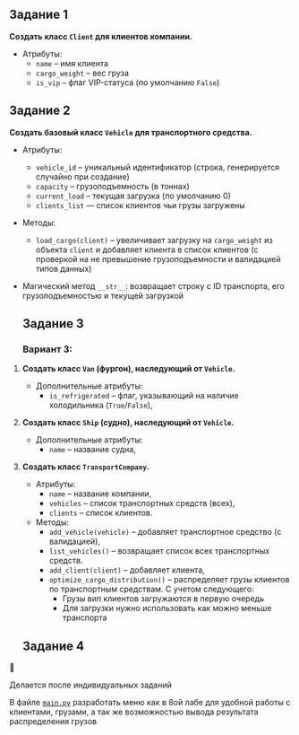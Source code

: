 ## Задание 1

**Создать класс `Client` для клиентов компании.**

- Атрибуты:
    - `name` – имя клиента
    - `cargo_weight` – вес груза
    - `is_vip` – флаг VIP-статуса (по умолчанию `False`)

## Задание 2

**Создать базовый класс `Vehicle` для транспортного средства.**

- Атрибуты:
    - `vehicle_id` – уникальный идентификатор (строка, генерируется случайно при создание)
    - `capacity` – грузоподъемность (в тоннах)
    - `current_load` – текущая загрузка (по умолчанию 0)
    - `clients_list` — список клиентов чьи грузы загружены
- Методы:
    - `load_cargo(client)` – увеличивает загрузку на `cargo_weight` из объекта `client` и добавляет клиента в список клиентов (с проверкой на не превышение грузоподъемности и валидацией типов данных)
- Магический метод `__str__`: возвращает строку с ID транспорта, его грузоподъемностью и текущей загрузкой

  ## Задание 3

  ### **Вариант 3**:

1. **Создать класс `Van` (фургон), наследующий от `Vehicle`.**
    - Дополнительные атрибуты:
        - `is_refrigerated` – флаг, указывающий на наличие холодильника (`True`/`False`),
2. **Создать класс `Ship` (судно), наследующий от `Vehicle`.**
    - Дополнительные атрибуты:
        - `name` – название судна,
3. **Создать класс `TransportCompany`.**
    - Атрибуты:
        - `name` – название компании,
        - `vehicles` – список транспортных средств (всех),
        - `clients` – список клиентов.
    - Методы:
        - `add_vehicle(vehicle)` – добавляет транспортное средство (с валидацией),
        - `list_vehicles()` – возвращает список всех транспортных средств.
        - `add_client(client)` – добавляет клиента,
        - `optimize_cargo_distribution()` – распределяет грузы клиентов по транспортным средствам. С учетом следующего:
            - Грузы вип клиентов загружаются в первую очередь
            - Для загрузки нужно использовать как можно меньше транспорта

   ## Задание 4

<aside>
🚨

Делается после индивидуальных заданий

</aside>

В файле [`main.py`](http://main.py) разработать меню как в 8ой лабе для удобной работы с клиентами, грузами, а так же возможностью вывода результата распределения грузов

